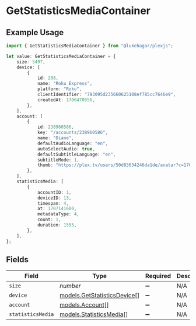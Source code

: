 # GetStatisticsMediaContainer

## Example Usage

```typescript
import { GetStatisticsMediaContainer } from "@lukehagar/plexjs";

let value: GetStatisticsMediaContainer = {
    size: 5497,
    device: [
        {
            id: 208,
            name: "Roku Express",
            platform: "Roku",
            clientIdentifier: "793095d235660625108ef785cc7646e9",
            createdAt: 1706470556,
        },
    ],
    account: [
        {
            id: 238960586,
            key: "/accounts/238960586",
            name: "Diane",
            defaultAudioLanguage: "en",
            autoSelectAudio: true,
            defaultSubtitleLanguage: "en",
            subtitleMode: 1,
            thumb: "https://plex.tv/users/50d83634246da1de/avatar?c=1707110967",
        },
    ],
    statisticsMedia: [
        {
            accountID: 1,
            deviceID: 13,
            timespan: 4,
            at: 1707141600,
            metadataType: 4,
            count: 1,
            duration: 1555,
        },
    ],
};
```

## Fields

| Field                                                            | Type                                                             | Required                                                         | Description                                                      | Example                                                          |
| ---------------------------------------------------------------- | ---------------------------------------------------------------- | ---------------------------------------------------------------- | ---------------------------------------------------------------- | ---------------------------------------------------------------- |
| `size`                                                           | *number*                                                         | :heavy_minus_sign:                                               | N/A                                                              | 5497                                                             |
| `device`                                                         | [models.GetStatisticsDevice](../models/getstatisticsdevice.md)[] | :heavy_minus_sign:                                               | N/A                                                              |                                                                  |
| `account`                                                        | [models.Account](../models/account.md)[]                         | :heavy_minus_sign:                                               | N/A                                                              |                                                                  |
| `statisticsMedia`                                                | [models.StatisticsMedia](../models/statisticsmedia.md)[]         | :heavy_minus_sign:                                               | N/A                                                              |                                                                  |